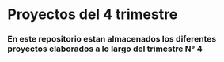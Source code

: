 # Proyectos del 4 trimestre 


### En este repositorio estan almacenados los diferentes proyectos elaborados a lo largo del trimestre N° 4 

